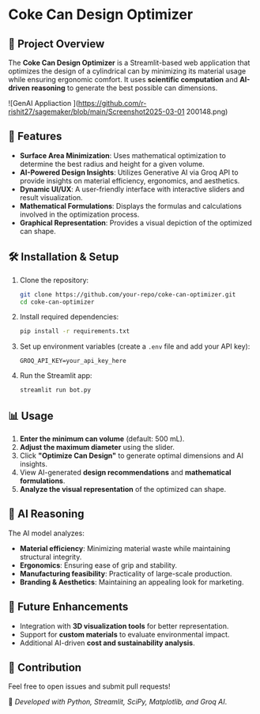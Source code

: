 # Coke Can Design Optimizer

## 📌 Project Overview
The **Coke Can Design Optimizer** is a Streamlit-based web application that optimizes the design of a cylindrical can by minimizing its material usage while ensuring ergonomic comfort. It uses **scientific computation** and **AI-driven reasoning** to generate the best possible can dimensions.

![GenAI Appliaction ](https://github.com/r-rishit27/sagemaker/blob/main/Screenshot2025-03-01 200148.png)

## 🚀 Features
- **Surface Area Minimization**: Uses mathematical optimization to determine the best radius and height for a given volume.
- **AI-Powered Design Insights**: Utilizes Generative AI via Groq API to provide insights on material efficiency, ergonomics, and aesthetics.
- **Dynamic UI/UX**: A user-friendly interface with interactive sliders and result visualization.
- **Mathematical Formulations**: Displays the formulas and calculations involved in the optimization process.
- **Graphical Representation**: Provides a visual depiction of the optimized can shape.

## 🛠️ Installation & Setup
1. Clone the repository:
   ```sh
   git clone https://github.com/your-repo/coke-can-optimizer.git
   cd coke-can-optimizer
   ```
2. Install required dependencies:
   ```sh
   pip install -r requirements.txt
   ```
3. Set up environment variables (create a `.env` file and add your API key):
   ```env
   GROQ_API_KEY=your_api_key_here
   ```
4. Run the Streamlit app:
   ```sh
   streamlit run bot.py
   ```

## 📊 Usage
1. **Enter the minimum can volume** (default: 500 mL).
2. **Adjust the maximum diameter** using the slider.
3. Click **"Optimize Can Design"** to generate optimal dimensions and AI insights.
4. View AI-generated **design recommendations** and **mathematical formulations**.
5. **Analyze the visual representation** of the optimized can shape.

## 🧠 AI Reasoning
The AI model analyzes:
- **Material efficiency**: Minimizing material waste while maintaining structural integrity.
- **Ergonomics**: Ensuring ease of grip and stability.
- **Manufacturing feasibility**: Practicality of large-scale production.
- **Branding & Aesthetics**: Maintaining an appealing look for marketing.

## 📌 Future Enhancements
- Integration with **3D visualization tools** for better representation.
- Support for **custom materials** to evaluate environmental impact.
- Additional AI-driven **cost and sustainability analysis**.

## 🤝 Contribution
Feel free to open issues and submit pull requests!

🔧 *Developed with Python, Streamlit, SciPy, Matplotlib, and Groq AI*.

